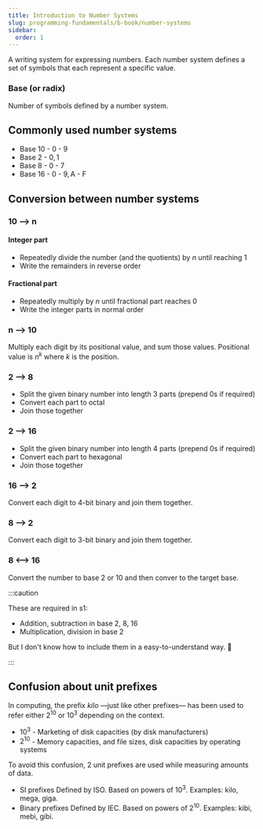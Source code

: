 ```yaml
---
title: Introduction to Number Systems
slug: programming-fundamentals/b-book/number-systems
sidebar:
  order: 1
---
```


A writing system for expressing numbers. Each number system defines a set of
symbols that each represent a specific value.

### Base (or radix)

Number of symbols defined by a number system.

## Commonly used number systems

- Base 10 - $0\text{ - }9$
- Base 2 - $0,1$
- Base 8 - $0\text{ - }7$
- Base 16 - $0\text{ - }9, \text{A - F}$

## Conversion between number systems

### 10 --> n

#### Integer part

- Repeatedly divide the number (and the quotients) by $n$ until reaching 1
- Write the remainders in reverse order

#### Fractional part

- Repeatedly multiply by $n$ until fractional part reaches 0
- Write the integer parts in normal order

### n --> 10

Multiply each digit by its positional value, and sum those values. Positional
value is $n^k$ where $k$ is the position.

### 2 --> 8

- Split the given binary number into length 3 parts (prepend 0s if required)
- Convert each part to octal
- Join those together

### 2 --> 16

- Split the given binary number into length 4 parts (prepend 0s if required)
- Convert each part to hexagonal
- Join those together

### 16 --> 2

Convert each digit to 4-bit binary and join them together.

### 8 --> 2

Convert each digit to 3-bit binary and join them together.

### 8 <--> 16

Convert the number to base 2 or 10 and then conver to the target base.

:::caution

These are required in s1:

- Addition, subtraction in base 2, 8, 16
- Multiplication, division in base 2

But I don't know how to include them in a easy-to-understand way. 🌝

:::

## Confusion about unit prefixes

In computing, the prefix _kilo_ —just like other prefixes— has been used to
refer either $2^{10}$ or $10^3$ depending on the context.

- $10^3$ - Marketing of disk capacities (by disk manufacturers)
- $2^{10}$ - Memory capacities, and file sizes, disk capacities by operating
  systems

To avoid this confusion, 2 unit prefixes are used while measuring amounts of
data.

- SI prefixes Defined by ISO. Based on powers of $10^3$. Examples: kilo, mega,
  giga.
- Binary prefixes Defined by IEC. Based on powers of $2^{10}$. Examples: kibi,
  mebi, gibi.
